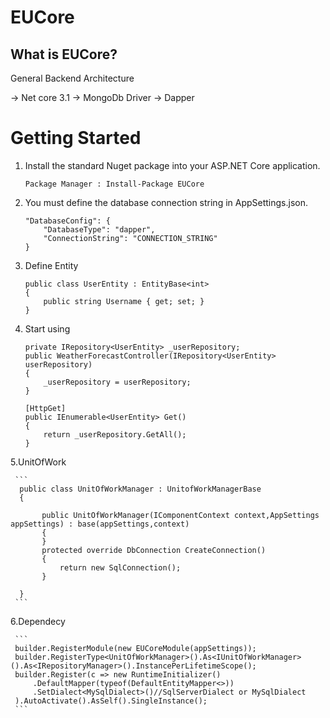 # EUCore

## What is EUCore?

General Backend Architecture

-> Net core 3.1
-> MongoDb Driver
-> Dapper

# Getting Started #

1. Install the standard Nuget package into your ASP.NET Core application.

    ```
    Package Manager : Install-Package EUCore
    ```
    
2. You must define the database connection string in AppSettings.json.

    ```
    "DatabaseConfig": {
        "DatabaseType": "dapper",
        "ConnectionString": "CONNECTION_STRING"
    }
    ```

3. Define Entity

    ```
    public class UserEntity : EntityBase<int>
    {
        public string Username { get; set; }
    }
    ```    

4. Start using

    ```
    private IRepository<UserEntity> _userRepository;
    public WeatherForecastController(IRepository<UserEntity> userRepository)
    {
        _userRepository = userRepository;
    }

    [HttpGet]
    public IEnumerable<UserEntity> Get()
    {
        return _userRepository.GetAll();
    }
    ```
    
5.UnitOfWork

     ``` 
      public class UnitOfWorkManager : UnitofWorkManagerBase
      {
 
           public UnitOfWorkManager(IComponentContext context,AppSettings appSettings) : base(appSettings,context)
           {
           }
           protected override DbConnection CreateConnection()
           {
               return new SqlConnection();
           }
 
      }
     ```     
   
6.Dependecy

     ```
     builder.RegisterModule(new EUCoreModule(appSettings));
     builder.RegisterType<UnitOfWorkManager>().As<IUnitOfWorkManager>().As<IRepositoryManager>().InstancePerLifetimeScope();
     builder.Register(c => new RuntimeInitializer()
         .DefaultMapper(typeof(DefaultEntityMapper<>))
         .SetDialect<MySqlDialect>()//SqlServerDialect or MySqlDialect
     ).AutoActivate().AsSelf().SingleInstance();
     ```
